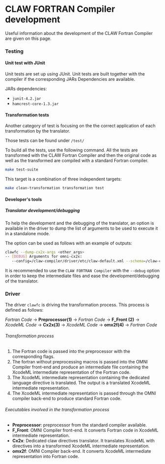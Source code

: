 # CLAW FORTRAN Compiler development

Useful information about the development of the CLAW Fortran Compiler are given
on this page.


### Testing

#### Unit test with JUnit
Unit tests are set up using JUnit. Unit tests are built together with the
compiler if the corresponding JARs Dependencies are available.

JARs dependencies:

*  `junit-4.2.jar`
*  `hamcrest-core-1.3.jar`

#### Transformation tests
Another category of test is focusing on the the correct application of each
transformation by the translator.

Those tests can be found under `/test/`

To build all the tests, use the following command. All the tests are transformed
with the CLAW Fortran Compiler and then the original code as well as the
transformed are compiled with a standard Fortran compiler.

```bash
make test-suite
```

This target is a combination of three independent targets:

```bash
make clean-transformation transformation test
```

#### Developer's tools

##### Translator development/debugging
To help the development and the debugging of the translator, an option is
available in the driver to dump the list of arguments to be used to execute it
in a standalone mode.

The option can be used as follows with an example of outputs:
```bash
clawfc --dump-cx2x-args <other_args>
-- [DEBUG] Arguments for omni-cx2x:
   --config=/claw-compiler/driver/etc/claw-default.xml --schema=/claw-compiler/driver/etc/claw_config.xsd -w 80 -l  -M/claw-compiler/test/loops/fusion1  -o /tmp/__omni_tmp__65319/original_5f_code_f90_out.xml -f transformed_code.f90 /tmp/__omni_tmp__65319/original_5f_code_f90_in.xml
```

It is recommended to use the `CLAW FORTRAN Compiler` with the `--debug` option in order to keep the intermediate files and ease the development/debugging of the translator. 

### Driver

The driver `clawfc` is driving the transformation process. This process is
defined as follows:

*Fortran Code* -> **Preprocessor(1)** -> *Fortran Code* -> **F_Front (2)** ->
*XcodeML Code* -> **Cx2x(3)** -> *XcodeML Code* -> **omx2f(4)** -> *Fortran Code*

###### Transformation process
1. The Fortran code is passed into the preprocessor with the corresponding
flags.
2. The fortran without preprocessing macros is passed into the OMNI Compiler
front-end and produce an intermediate file containing the XcodeML intermediate
representation of the Fortran code.
3. The XcodeML intermediate representation containing the dedicated language
directive is translated. The output is a translated XcodeML intermediate
representation.
4. The XcodeML intermediate representation is passed through the OMNI compiler
back-end to produce standard Fortran code.  

###### Executables involved in the transformation process
* **Preprocessor**: preprocessor from the standard compiler available.
* **F_Front**: OMNI Compiler front-end. It converts Fortran code in XcodeML
intermediate representation.
* **Cx2x**: Dedicated claw directives translator. It translates XcodeML with
directives into a transformed XcodeML intermediate representation.
* **omx2f**: OMNI Compiler back-end. It converts XcodeML intermediate
representation into Fortran code.
